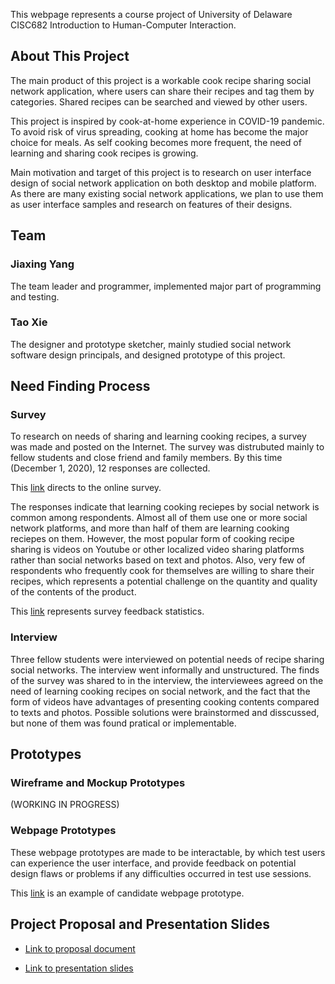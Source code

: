 This webpage represents a course project of University of Delaware CISC682 Introduction to Human-Computer Interaction.

## About This Project

The main product of this project is a workable cook recipe sharing social network application, where users can share their recipes and tag them by categories. Shared recipes can be searched and viewed by other users.

This project is inspired by cook-at-home experience in COVID-19 pandemic. To avoid risk of virus spreading, cooking at home has become the major choice for meals. As self cooking becomes more frequent, the need of learning and sharing cook recipes is growing.

Main motivation and target of this project is to research on user interface design of social network application on both desktop and mobile platform. As there are many existing social network applications, we plan to use them as user interface samples and research on features of their designs.

## Team

### Jiaxing Yang

The team leader and programmer, implemented major part of programming and testing.

### Tao Xie

The designer and prototype sketcher, mainly studied social network software design principals, and designed prototype of this project.

## Need Finding Process

### Survey

To research on needs of sharing and learning cooking recipes, a survey was made and posted on the Internet. The survey was distrubuted mainly to fellow students and close friend and family members. By this time (December 1, 2020), 12 responses are collected.

This [link](https://docs.google.com/forms/d/e/1FAIpQLSe6FNNFOBVXOURQfh4W6RaSL6ExfVbgYcQJPau--7qes3nZqw/viewform?usp=sf_link) directs to the online survey.

The responses indicate that learning cooking reciepes by social network is common among respondents. Almost all of them use one or more social network platforms, and more than half of them are learning cooking reciepes on them. However, the most popular form of cooking recipe sharing is videos on Youtube or other localized video sharing platforms rather than social networks based on text and photos. Also, very few of respondents who frequently cook for themselves are willing to share their recipes, which represents a potential challenge on the quantity and quality of the contents of the product.

This [link](./survey_findings.md) represents survey feedback statistics.

### Interview

Three fellow students were interviewed on potential needs of recipe sharing social networks. The interview went informally and unstructured. The finds of the survey was shared to in the interview, the interviewees agreed on the need of learning cooking recipes on social network, and the fact that the form of videos have advantages of presenting cooking contents compared to texts and photos. Possible solutions were brainstormed and disscussed, but none of them was found pratical or implementable. 

## Prototypes

### Wireframe and Mockup Prototypes

(WORKING IN PROGRESS)

### Webpage Prototypes

These webpage prototypes are made to be interactable, by which test users can experience the user interface, and provide feedback on potential design flaws or problems if any difficulties occurred in test use sessions.

This [link]() is an example of candidate webpage prototype.

## Project Proposal and Presentation Slides

* [Link to proposal document](./cisc682_proposal.pdf)

* [Link to presentation slides](./cisc682_presentation.pdf)